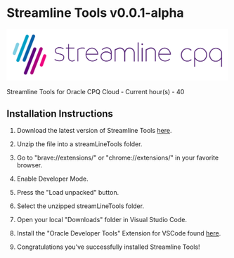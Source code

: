 # Streamline Tools v0.0.1-alpha

![Logo](SLCPQ_LOGO_SITE.png)

Streamline Tools for Oracle CPQ Cloud - Current hour(s) - 40

## Installation Instructions

1) Download the latest version of Streamline Tools [here](https://github.com/loganbek/streamlineTools/releases/tag/v0.0.1-alpha).

2) Unzip the file into a streamLineTools folder.

3) Go to "brave://extensions/" or "chrome://extensions/" in your favorite browser.

4) Enable Developer Mode.

5) Press the "Load unpacked" button.

6) Select the unzipped streamLineTools folder.

7) Open your local "Downloads" folder in Visual Studio Code.

8) Install the "Oracle Developer Tools" Extension for VSCode found [here](https://marketplace.visualstudio.com/items?itemName=Oracle.oracledevtools).

9) Congratulations you've successfully installed Streamline Tools!

<!-- 
### Additional

brave://flags/ 

If you want to experiment with the Native File System API locally, enable the #native-file-system-api flag in chrome://flags

WARNING: CAUSES MOST EXTENSIONS TO CRASH
-->

